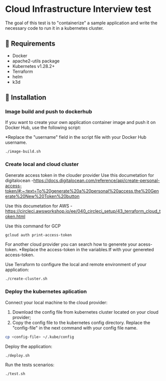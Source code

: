 # Cloud Infrastructure Interview test

The goal of this test is to "containerize" a sample application and write the necessary code to run it in a kubernetes cluster.

## 🛑 Requirements

- Docker
- apache2-utils package
- Kubernetes v1.28.2+
- Terraform 
- helm
- k3d

## 🚀 Installation

### Image build and push to dockerhub
If you want to create your own application container image and push it on Docker Hub, use the following script:

*Replace the "username" field in the script file with your Docker Hub username.

```bash
./image-build.sh
```
### Create local and cloud cluster
Generate access token in the clouder provider
Use this documetation for digitalocean
-https://docs.digitalocean.com/reference/api/create-personal-access-token/#:~:text=To%20generate%20a%20personal%20access,the%20Generate%20New%20Token%20button

Use this documetation for AWS
-https://circleci.awsworkshop.io/ee/040_circleci_setup/43_terraform_cloud_token.html

Use this command for GCP
```bash
gcloud auth print-access-token
```
For another cloud provider you can search how to generete your acess-token.
*Replace the access-token in the variables.tf with your genereted access-token.

Use Terraform to configure the local and remote environment of your application:
 
```bash
./create-cluster.sh
```
###  Deploy the kubernetes aplication
Connect your local machine to the cloud provider:

1. Download the config file from kubernetes cluster located on your cloud provider;
2. Copy the config file to the kubernetes config directory. Replace the "config-file" in the next command with your config file name.

```bash
cp <config-file> ~/.kube/config
```

Deploy the application:

```bash
./deploy.sh
```
Run the tests scenarios:

```bash
./test.sh
```
